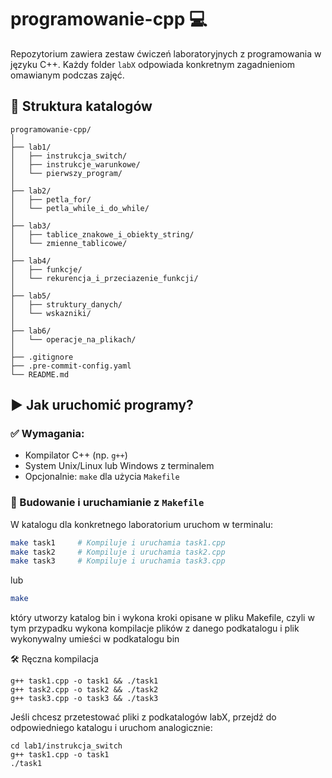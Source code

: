 # programowanie-cpp 💻

Repozytorium zawiera zestaw ćwiczeń laboratoryjnych z programowania w języku C++. Każdy folder `labX` odpowiada konkretnym zagadnieniom omawianym podczas zajęć.

## 📁 Struktura katalogów

```
programowanie-cpp/
│
├── lab1/
│   ├── instrukcja_switch/
│   ├── instrukcje_warunkowe/
│   └── pierwszy_program/
│
├── lab2/
│   ├── petla_for/
│   └── petla_while_i_do_while/
│
├── lab3/
│   ├── tablice_znakowe_i_obiekty_string/
│   └── zmienne_tablicowe/
│
├── lab4/
│   ├── funkcje/
│   └── rekurencja_i_przeciazenie_funkcji/
│
├── lab5/
│   ├── struktury_danych/
│   └── wskazniki/
│
├── lab6/
│   └── operacje_na_plikach/
│
├── .gitignore
├── .pre-commit-config.yaml
└── README.md
```

## ▶️ Jak uruchomić programy?

### ✅ Wymagania:
- Kompilator C++ (np. `g++`)
- System Unix/Linux lub Windows z terminalem
- Opcjonalnie: `make` dla użycia `Makefile`

### 🔧 Budowanie i uruchamianie z `Makefile`
W katalogu dla konkretnego laboratorium uruchom w terminalu:

```bash
make task1     # Kompiluje i uruchamia task1.cpp
make task2     # Kompiluje i uruchamia task2.cpp
make task3     # Kompiluje i uruchamia task3.cpp
```
lub
```bash
make
```
który utworzy katalog bin i wykona kroki opisane w pliku Makefile, czyli w tym przypadku wykona kompilacje plików z danego podkatalogu i plik wykonywalny umieści w podkatalogu bin

🛠️ Ręczna kompilacja
```
g++ task1.cpp -o task1 && ./task1
g++ task2.cpp -o task2 && ./task2
g++ task3.cpp -o task3 && ./task3
```

Jeśli chcesz przetestować pliki z podkatalogów labX, przejdź do odpowiedniego katalogu i uruchom analogicznie:

```
cd lab1/instrukcja_switch
g++ task1.cpp -o task1
./task1
```
